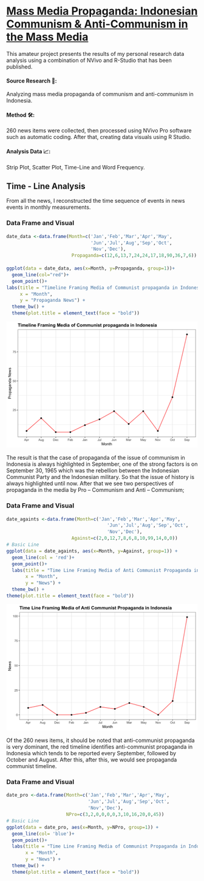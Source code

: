 # [Mass Media Propaganda: Indonesian Communism & Anti-Communism in the Mass Media](https://hrcak.srce.hr/en/file/469510)

This amateur project presents the results of my personal research data analysis using a combination of NVivo and R-Studio that has been published.

#### Source Research 🔎:
Analyzing mass media propaganda of communism and anti-communism in Indonesia.

#### Method 🛠️:
260 news items were collected, then processed using NVivo Pro software such as automatic coding. After that, creating data visuals using R Studio.

#### Analysis Data 📈:
Strip Plot, Scatter Plot, Time-Line and Word Frequency.

## Time - Line Analysis
From all the news, I reconstructed the time sequence of events in news events in monthly measurements.

### Data Frame and Visual 
```r
date_data <-data.frame(Month=c('Jan','Feb','Mar','Apr','May',
                               'Jun','Jul','Aug','Sep','Oct',
                               'Nov','Dec'),
                        Propaganda=c(12,6,13,7,24,24,17,18,90,36,7,6))

ggplot(data = date_data, aes(x=Month, y=Propaganda, group=1))+
  geom_line(col="red")+
  geom_point()+
labs(title = "Timeline Framing Media of Communist propaganda in Indonesia",
     x = "Month",
     y = "Propaganda News") +
  theme_bw() +
  theme(plot.title = element_text(face = "bold")) 

```
![communist propaganda indonesia](timelinecommunistpropaganda.png)

The result is that the case of propaganda of the issue of communism in Indonesia is always highlighted in September, one of the strong factors is on September 30, 1965 which was the rebellion between the Indonesian Communist Party and the Indonesian military. So that the issue of history is always highlighted until now. 
After that we see two perspectives of propaganda in the media by Pro – Communism and Anti – Communism;

### Data Frame and Visual

```r
date_againts <-data.frame(Month=c('Jan','Feb','Mar','Apr','May',
                                     'Jun','Jul','Aug','Sep','Oct',
                                     'Nov','Dec'),
                        Against=c(2,0,12,7,8,6,8,10,99,14,0,0))
# Basic Line
ggplot(data = date_againts, aes(x=Month, y=Against, group=1)) +
  geom_line(col = 'red')+
  geom_point()+
  labs(title = "Time Line Framing Media of Anti Communist Propaganda in Indonesia",
       x = "Month",
       y = "News") +
  theme_bw() +
theme(plot.title = element_text(face = "bold")) 

```
![anti communist propaganda](anticommunist.png)

Of the 260 news items, it should be noted that anti-communist propaganda is very dominant, the red timeline identifies anti-communist propaganda in Indonesia which tends to be reported every September, followed by October and August. After this, after this, we would see propaganda communist timeline.

### Data Frame and Visual

```r
date_pro <-data.frame(Month=c('Jan','Feb','Mar','Apr','May',
                              'Jun','Jul','Aug','Sep','Oct',
                              'Nov','Dec'),
                      NPro=c(3,2,0,0,0,0,3,10,16,20,0,45))
# Basic Line
ggplot(data = date_pro, aes(x=Month, y=NPro, group=1)) +
  geom_line(col= 'blue')+
  geom_point()+
  labs(title = "Time Line Framing Media of Communist Propaganda in Indonesia",
       x = "Month",
       y = "News") +
  theme_bw() +
  theme(plot.title = element_text(face = "bold"))  

```

